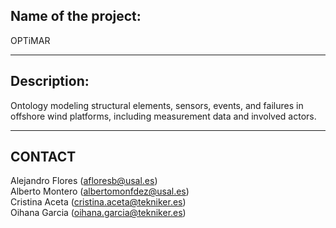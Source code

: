 
## Name of the project:

OPTiMAR

---

## Description:
Ontology modeling structural elements, sensors, events, and failures in offshore wind platforms, including measurement data and involved actors.

---

## CONTACT

Alejandro Flores (afloresb@usal.es)<br>
Alberto Montero (albertomonfdez@usal.es)<br>
Cristina Aceta (cristina.aceta@tekniker.es)<br>
Oihana Garcia (oihana.garcia@tekniker.es)
